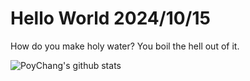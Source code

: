 # Hello World 2024/10/15

How do you make holy water? You boil the hell out of it.

![PoyChang's github stats](https://github-readme-stats.vercel.app/api?username=poychang&show_icons=true&theme=dracula)
